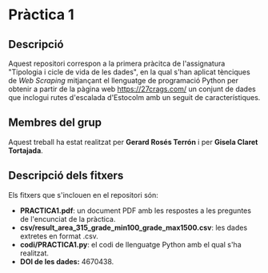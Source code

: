 # Pràctica 1

## Descripció

Aquest repositori correspon a la primera pràcitca de l'assignatura "Tipologia i cicle de vida de les dades", en la qual s'han aplicat tènciques de _Web Scraping_ mitjançant el llenguatge de programació Python per obtenir a partir de la pàgina web https://27crags.com/ un conjunt de dades que inclogui rutes d'escalada d'Estocolm amb un seguit de característiques.

## Membres del grup

Aquest treball ha estat realitzat per **Gerard Rosés Terrón** i per **Gisela Claret Tortajada**.


## Descripció dels fitxers

Els fitxers que s'inclouen en el repositori són:  

* **PRACTICA1.pdf**: un document PDF amb les respostes a les preguntes de l'encunciat de la pràctica.
* **csv/result_area_315_grade_min100_grade_max1500.csv**: les dades extretes en format .csv.
* **codi/PRACTICA1.py**: el codi de llenguatge Python amb el qual s'ha realitzat.
* **DOI de les dades:** 4670438.
